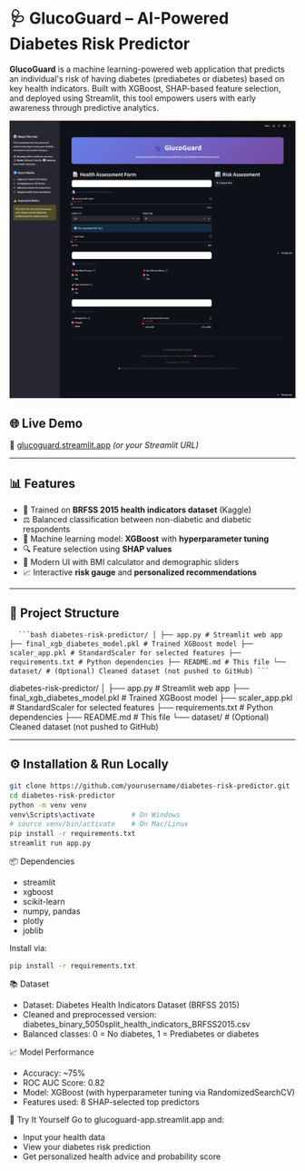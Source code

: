 # 🩺 GlucoGuard – AI-Powered Diabetes Risk Predictor

**GlucoGuard** is a machine learning-powered web application that predicts an individual's risk of having diabetes (prediabetes or diabetes) based on key health indicators. Built with XGBoost, SHAP-based feature selection, and deployed using Streamlit, this tool empowers users with early awareness through predictive analytics.

![GlucoGuard Screenshot](./glucoguard.png)

## 🌐 Live Demo
🔗 [glucoguard.streamlit.app](https://glucoguard-app.streamlit.app) *(or your Streamlit URL)*

---

## 📊 Features

- 🧠 Trained on **BRFSS 2015 health indicators dataset** (Kaggle)
- ⚖️ Balanced classification between non-diabetic and diabetic respondents
- 🚀 Machine learning model: **XGBoost** with **hyperparameter tuning**
- 🔍 Feature selection using **SHAP values**
- 🎨 Modern UI with BMI calculator and demographic sliders
- 📈 Interactive **risk gauge** and **personalized recommendations**

---

## 📁 Project Structure

<pre lang="markdown"> <code> ```bash diabetes-risk-predictor/ │ ├── app.py # Streamlit web app ├── final_xgb_diabetes_model.pkl # Trained XGBoost model ├── scaler_app.pkl # StandardScaler for selected features ├── requirements.txt # Python dependencies ├── README.md # This file └── dataset/ # (Optional) Cleaned dataset (not pushed to GitHub) ``` </code> </pre>

diabetes-risk-predictor/
│
├── app.py # Streamlit web app
├── final_xgb_diabetes_model.pkl # Trained XGBoost model
├── scaler_app.pkl # StandardScaler for selected features
├── requirements.txt # Python dependencies
├── README.md # This file
└── dataset/ # (Optional) Cleaned dataset (not pushed to GitHub)


---

## ⚙️ Installation & Run Locally

```bash
git clone https://github.com/yourusername/diabetes-risk-predictor.git
cd diabetes-risk-predictor
python -m venv venv
venv\Scripts\activate         # On Windows
# source venv/bin/activate    # On Mac/Linux
pip install -r requirements.txt
streamlit run app.py
```

📦 Dependencies
- streamlit
- xgboost
- scikit-learn
- numpy, pandas
- plotly
- joblib

Install via:
```bash
pip install -r requirements.txt
```

📚 Dataset
- Dataset: Diabetes Health Indicators Dataset (BRFSS 2015)
- Cleaned and preprocessed version: diabetes_binary_5050split_health_indicators_BRFSS2015.csv
- Balanced classes: 0 = No diabetes, 1 = Prediabetes or diabetes

📈 Model Performance
- Accuracy: ~75%
- ROC AUC Score: 0.82
- Model: XGBoost (with hyperparameter tuning via RandomizedSearchCV)
- Features used: 8 SHAP-selected top predictors

🧪 Try It Yourself
Go to glucoguard-app.streamlit.app and:
- Input your health data
- View your diabetes risk prediction
- Get personalized health advice and probability score
